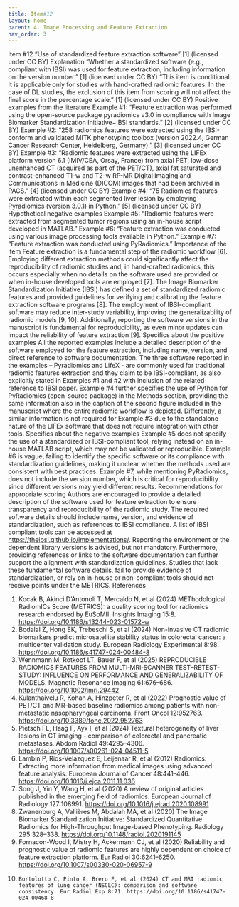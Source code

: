 ```yaml
---
title: Item#12
layout: home
parent: 4. Image Processing and Feature Extraction
nav_order: 3
---
```


Item #12
“Use of standardized feature extraction software” [1]  (licensed under CC BY)
Explanation
“Whether a standardized software (e.g., compliant with IBSI) was used for feature extraction, including information on the version number.” [1]  (licensed under CC BY)
“This item is conditional. It is applicable only for studies with hand-crafted radiomic features. In the case of DL studies, the exclusion of this item from scoring will not affect the final score in the percentage scale.” [1]  (licensed under CC BY)
Positive examples from the literature
Example #1: “Feature extraction was performed using the open-source package pyradiomics v3.0 in compliance with Image Biomarker Standardization Initiative−IBSI standards.” [2] (licensed under CC BY)
Example #2: “258 radiomics features were extracted using the IBSI-conform and validated MITK phenotyping toolbox (version 2022.4, German Cancer Research Center, Heidelberg, Germany).” [3] (licensed under CC BY)
Example #3: “Radiomic features were extracted using the LIFEx platform version 6.1 (IMIV/CEA, Orsay, France) from axial PET, low-dose unenhanced CT (acquired as part of the PET/CT), axial fat saturated and contrast-enhanced T1-w and T2-w RP-MR Digital Imaging and Communications in Medicine (DICOM) images that had been archived in PACS.” [4] (licensed under CC BY)
Example #4: “75 Radiomics features were extracted within each segmented liver lesion by employing Pyradiomics (version 3.0.1) in Python.” [5] (licensed under CC BY)
Hypothetical negative examples
Example #5: “Radiomic features were extracted from segmented tumor regions using an in-house script developed in MATLAB.”
Example #6: “Feature extraction was conducted using various image processing tools available in Python.”
Example #7: “Feature extraction was conducted using PyRadiomics.”
Importance of the item
Feature extraction is a fundamental step of the radiomic workflow [6]. Employing different extraction methods could significantly affect the reproducibility of radiomic studies and, in hand-crafted radiomics, this occurs especially when no details on the software used are provided or when in-house developed tools are employed [7]. The Image Biomarker Standardization Initiative (IBSI) has defined a set of standardized radiomic features and provided guidelines for verifying and calibrating the feature extraction software programs [8]. The employment of IBSI-compliant software may reduce inter-study variability, improving the generalizability of radiomic models [9, 10]. Additionally, reporting the software versions in the manuscript is fundamental for reproducibility, as even minor updates can impact the reliability of feature extraction [9].
Specifics about the positive examples
All the reported examples include a detailed description of the software employed for the feature extraction, including name, version, and direct reference to software documentation. The three software reported in the examples – Pyradiomics and LifeX - are commonly used for traditional radiomic features extraction and they claim to be IBSI-compliant, as also explicitly stated in Examples #1 and #2 with inclusion of the related reference to IBSI paper.
Example #4 further specifies the use of Python for PyRadiomics (open-source package) in the Methods section, providing the same information also in the caption of the second figure included in the manuscript where the entire radiomic workflow is depicted.  Differently, a similar information is not required for Example #3 due to the standalone nature of the LIFEx software that does not require integration with other tools.
Specifics about the negative examples
Example #5 does not specify the use of a standardized or IBSI-compliant tool, relying instead on an in-house MATLAB script, which may not be validated or reproducible. Example #6 is vague, failing to identify the specific software or its compliance with standardization guidelines, making it unclear whether the methods used are consistent with best practices. Example #7, while mentioning PyRadiomics, does not include the version number, which is critical for reproducibility since different versions may yield different results.
Recommendations for appropriate scoring
Authors are encouraged to provide a detailed description of the software used for feature extraction to ensure transparency and reproducibility of the radiomic study. The required software details should include name, version, and evidence of standardization, such as references to IBSI compliance. A list of IBSI compliant tools can be accessed at https://theibsi.github.io/implementations/. Reporting the environment or the dependent library versions is advised, but not mandatory. Furthermore, providing references or links to the software documentation can further support the alignment with standardization guidelines.
Studies that lack these fundamental software details, fail to provide evidence of standardization, or rely on in-house or non-compliant tools should not receive points under the METRICS. 
References
1. 	Kocak B, Akinci D’Antonoli T, Mercaldo N, et al (2024) METhodological RadiomICs Score (METRICS): a quality scoring tool for radiomics research endorsed by EuSoMII. Insights Imaging 15:8. https://doi.org/10.1186/s13244-023-01572-w
2. 	Bodalal Z, Hong EK, Trebeschi S, et al (2024) Non-invasive CT radiomic biomarkers predict microsatellite stability status in colorectal cancer: a multicenter validation study. European Radiology Experimental 8:98. https://doi.org/10.1186/s41747-024-00484-8
3. 	Wennmann M, Rotkopf LT, Bauer F, et al (2025) REPRODUCIBLE RADIOMICS FEATURES FROM MULTI‐MRI‐SCANNER TEST–RETEST‐STUDY: INFLUENCE ON PERFORMANCE AND GENERALIZABILITY OF MODELS. Magnetic Resonance Imaging 61:676–686. https://doi.org/10.1002/jmri.29442
4. 	Kulanthaivelu R, Kohan A, Hinzpeter R, et al (2022) Prognostic value of PET/CT and MR-based baseline radiomics among patients with non-metastatic nasopharyngeal carcinoma. Front Oncol 12:952763. https://doi.org/10.3389/fonc.2022.952763
5. 	Pietsch FL, Haag F, Ayx I, et al (2024) Textural heterogeneity of liver lesions in CT imaging - comparison of colorectal and pancreatic metastases. Abdom Radiol 49:4295–4306. https://doi.org/10.1007/s00261-024-04511-5
6. 	Lambin P, Rios-Velazquez E, Leijenaar R, et al (2012) Radiomics: Extracting more information from medical images using advanced feature analysis. European Journal of Cancer 48:441–446. https://doi.org/10.1016/j.ejca.2011.11.036
7. 	Song J, Yin Y, Wang H, et al (2020) A review of original articles published in the emerging field of radiomics. European Journal of Radiology 127:108991. https://doi.org/10.1016/j.ejrad.2020.108991
8. 	Zwanenburg A, Vallières M, Abdalah MA, et al (2020) The Image Biomarker Standardization Initiative: Standardized Quantitative Radiomics for High-Throughput Image-based Phenotyping. Radiology 295:328–338. https://doi.org/10.1148/radiol.2020191145
9. 	Fornacon-Wood I, Mistry H, Ackermann CJ, et al (2020) Reliability and prognostic value of radiomic features are highly dependent on choice of feature extraction platform. Eur Radiol 30:6241–6250. https://doi.org/10.1007/s00330-020-06957-9
10. 	Bortolotto C, Pinto A, Brero F, et al (2024) CT and MRI radiomic features of lung cancer (NSCLC): comparison and software consistency. Eur Radiol Exp 8:71. https://doi.org/10.1186/s41747-024-00468-8



